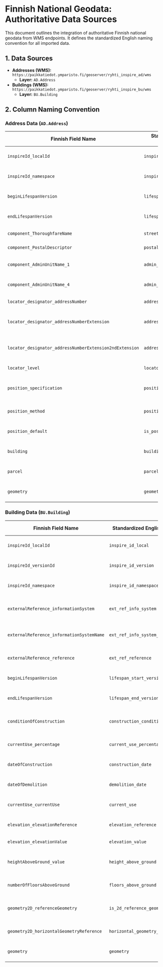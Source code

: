 # Finnish National Geodata: Authoritative Data Sources

This document outlines the integration of authoritative Finnish national geodata from WMS endpoints. It defines the standardized English naming convention for all imported data.

## 1. Data Sources

- **Addresses (WMS):** `https://paikkatiedot.ymparisto.fi/geoserver/ryhti_inspire_ad/wms`
  - **Layer:** `AD.Address`
- **Buildings (WMS):** `https://paikkatiedot.ymparisto.fi/geoserver/ryhti_inspire_bu/wms`
  - **Layer:** `BU.Building`

## 2. Column Naming Convention

### Address Data (`AD.Address`)

| Finnish Field Name                                | Standardized English Name             | Data Type | Notes                                         |
| ------------------------------------------------- | ------------------------------------- | --------- | --------------------------------------------- |
| `inspireId_localId`                               | `inspire_id_local`                    | string    | INSPIRE identifier, local part.               |
| `inspireId_namespace`                             | `inspire_id_namespace`                | string    | INSPIRE identifier, namespace.                |
| `beginLifespanVersion`                            | `lifespan_start_version`              | string    | Start of the object's lifecycle.              |
| `endLifespanVersion`                              | `lifespan_end_version`                | string    | End of the object's lifecycle.                |
| `component_ThoroughfareName`                      | `street_name`                         | string    | The name of the street.                       |
| `component_PostalDescriptor`                      | `postal_code`                         | string    | The postal code.                              |
| `component_AdminUnitName_1`                       | `admin_unit_1`                        | string    | Administrative unit (e.g., municipality).     |
| `component_AdminUnitName_4`                       | `admin_unit_4`                        | string    | Administrative unit (e.g., district).         |
| `locator_designator_addressNumber`                | `address_number`                      | integer   | The street number.                            |
| `locator_designator_addressNumberExtension`       | `address_number_extension`            | string    | Letter or extension for the address number.   |
| `locator_designator_addressNumberExtension2ndExtension` | `address_number_extension_2`    | string    | Second extension for the address number.      |
| `locator_level`                                   | `locator_level`                       | string    | e.g., floor, apartment.                       |
| `position_specification`                          | `position_specification`              | string    | Specification of the address position.        |
| `position_method`                                 | `position_method`                     | string    | Method used to determine the position.        |
| `position_default`                                | `is_position_default`                 | boolean   | True if this is the default position.         |
| `building`                                        | `building_id_reference`               | string    | Foreign key / reference to a building.        |
| `parcel`                                          | `parcel_id_reference`                 | string    | Foreign key / reference to a land parcel.     |
| `geometry`                                        | `geometry`                            | geometry  | The point geometry of the address.            |

### Building Data (`BU.Building`)

| Finnish Field Name                                | Standardized English Name             | Data Type | Notes                                         |
| ------------------------------------------------- | ------------------------------------- | --------- | --------------------------------------------- |
| `inspireId_localId`                               | `inspire_id_local`                    | string    | INSPIRE identifier, local part.               |
| `inspireId_versionId`                             | `inspire_id_version`                  | string    | INSPIRE identifier, version.                  |
| `inspireId_namespace`                             | `inspire_id_namespace`                | string    | INSPIRE identifier, namespace.                |
| `externalReference_informationSystem`             | `ext_ref_info_system`                 | string    | External reference to another system.         |
| `externalReference_informationSystemName`         | `ext_ref_info_system_name`            | string    | Name of the external information system.      |
| `externalReference_reference`                     | `ext_ref_reference`                   | string    | The external reference identifier.            |
| `beginLifespanVersion`                            | `lifespan_start_version`              | string    | Start of the object's lifecycle.              |
| `endLifespanVersion`                              | `lifespan_end_version`                | string    | End of the object's lifecycle.                |
| `conditionOfConstruction`                         | `construction_condition`              | string    | e.g., functional, under construction.         |
| `currentUse_percentage`                           | `current_use_percentage`              | string    | Percentage of the building for this use.      |
| `dateOfConstruction`                              | `construction_date`                   | date      | The date the building was constructed.        |
| `dateOfDemolition`                                | `demolition_date`                     | date      | The date the building was demolished.         |
| `currentUse_currentUse`                           | `current_use`                         | string    | The primary use of the building.              |
| `elevation_elevationReference`                    | `elevation_reference`                 | string    | Reference for the elevation measurement.      |
| `elevation_elevationValue`                        | `elevation_value`                     | string    | The elevation value.                          |
| `heightAboveGround_value`                         | `height_above_ground`                 | string    | Height of the building above ground.          |
| `numberOfFloorsAboveGround`                       | `floors_above_ground`                 | integer   | Number of floors above ground level.          |
| `geometry2D_referenceGeometry`                    | `is_2d_reference_geometry`            | boolean   | True if this is the 2D reference geometry.    |
| `geometry2D_horizontalGeometryReference`          | `horizontal_geometry_reference`       | string    | Reference for the horizontal geometry.        |
| `geometry`                                        | `geometry`                            | geometry  | The polygon geometry of the building.         |
